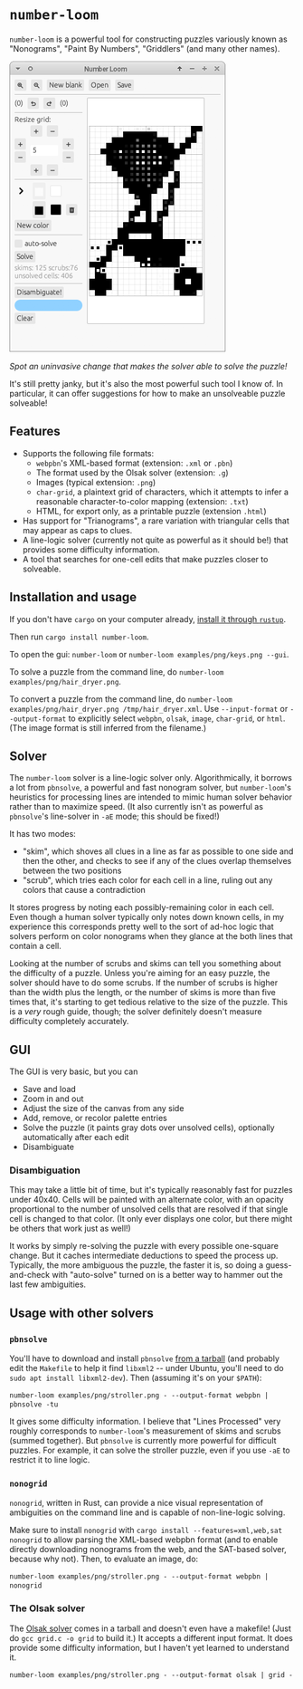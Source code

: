 # `number-loom`

`number-loom` is a powerful tool for constructing puzzles variously known as "Nonograms", "Paint By Numbers", "Griddlers" (and many other names).

![Screenshot of a GUI editor](screenshot.png)

*Spot an uninvasive change that makes the solver able to solve the puzzle!*

It's still pretty janky, but it's also the most powerful such tool I know of. In particular, it can offer suggestions for how to make an unsolveable puzzle solveable!

## Features

* Supports the following file formats:
  * `webpbn`'s XML-based format (extension: `.xml` or `.pbn`)
  * The format used by the Olsak solver (extension: `.g`)
  * Images (typical extension: `.png`)
  * `char-grid`, a plaintext grid of characters, which it attempts to infer a reasonable character-to-color mapping (extension: `.txt`)
  * HTML, for export only, as a printable puzzle (extension `.html`)
* Has support for "Trianograms", a rare variation with triangular cells that may appear as caps to clues.
* A line-logic solver (currently not quite as powerful as it should be!) that provides some difficulty information.
* A tool that searches for one-cell edits that make puzzles closer to solveable.


## Installation and usage

If you don't have `cargo` on your computer already, [install it through `rustup`](https://doc.rust-lang.org/cargo/getting-started/installation.html).

Then run `cargo install number-loom`.

To open the gui: `number-loom` or `number-loom examples/png/keys.png --gui`.

To solve a puzzle from the command line, do `number-loom examples/png/hair_dryer.png`.

To convert a puzzle from the command line, do `number-loom examples/png/hair_dryer.png /tmp/hair_dryer.xml`.  Use `--input-format` or `--output-format` to explicitly select `webpbn`, `olsak`, `image`, `char-grid`, or `html`. (The image format is still inferred from the filename.)

## Solver

The `number-loom` solver is a line-logic solver only. Algorithmically, it borrows a lot from `pbnsolve`, a powerful and fast nonogram solver, but `number-loom`'s heuristics for processing lines are intended to mimic human solver behavior rather than to maximize speed. (It also currently isn't as powerful as `pbnsolve`'s line-solver in `-aE` mode; this should be fixed!)

It has two modes:
  * "skim", which shoves all clues in a line as far as possible to one side and then the other, and checks to see if any of the clues overlap themselves between the two positions
  * "scrub", which tries each color for each cell in a line, ruling out any colors that cause a contradiction

It stores progress by noting each possibly-remaining color in each cell. Even though a human solver typically only notes down known cells, in my experience this corresponds pretty well to the sort of ad-hoc logic that solvers perform on color nonograms when they glance at the both lines that contain a cell.

Looking at the number of scrubs and skims can tell you something about the difficulty of a puzzle. Unless you're aiming for an easy puzzle, the solver should have to do some scrubs. If the number of scrubs is higher than the width plus the length, or the number of skims is more than five times that, it's starting to get tedious relative to the size of the puzzle. This is a *very* rough guide, though; the solver definitely doesn't measure difficulty completely accurately.

## GUI

The GUI is very basic, but you can

* Save and load
* Zoom in and out
* Adjust the size of the canvas from any side
* Add, remove, or recolor palette entries
* Solve the puzzle (it paints gray dots over unsolved cells), optionally automatically after each edit
* Disambiguate

### Disambiguation

This may take a little bit of time, but it's typically reasonably fast for puzzles under 40x40. Cells will be painted with an alternate color, with an opacity proportional to the number of unsolved cells that are resolved if that single cell is changed to that color. (It only ever displays one color, but there might be others that work just as well!)

It works by simply re-solving the puzzle with every possible one-square change. But it caches intermediate deductions to speed the process up. Typically, the more ambiguous the puzzle, the faster it is, so doing a guess-and-check with "auto-solve" turned on is a better way to hammer out the last few ambiguities.

## Usage with other solvers

### `pbnsolve`

You'll have to download and install `pbnsolve` [from a tarball] (and probably edit the `Makefile` to help it find `libxml2` -- under Ubuntu, you'll need to do `sudo apt install libxml2-dev`). Then (assuming it's on your `$PATH`):

[`pbnsolve`]: https://webpbn.com/pbnsolve.html
[from a tarball]: https://code.google.com/archive/p/pbnsolve/downloads

```
number-loom examples/png/stroller.png - --output-format webpbn | pbnsolve -tu
```

It gives some difficulty information. I believe that "Lines Processed" very roughly corresponds to `number-loom`'s measurement of skims and scrubs (summed together). But `pbnsolve` is currently more powerful for difficult puzzles. For example, it can solve the stroller puzzle, even if you use `-aE` to restrict it to line logic.

### `nonogrid`

`nonogrid`, written in Rust, can provide a nice visual representation of ambiguities on the command line and is capable of non-line-logic solving.

Make sure to install `nonogrid` with `cargo install --features=xml,web,sat nonogrid` to allow parsing the XML-based webpbn format (and to enable directly downloading nonograms from the web, and the SAT-based solver, because why not). Then, to evaluate an image, do:

```
number-loom examples/png/stroller.png - --output-format webpbn | nonogrid
```

### The Olsak solver
The [Olsak solver] comes in a tarball and doesn't even have a makefile! (Just do `gcc grid.c -o grid` to build it.) It accepts a different input format. It does provide some difficulty information, but I haven't yet learned to understand it.

[Olsak solver]:  http://www.olsak.net/grid.html

```
number-loom examples/png/stroller.png - --output-format olsak | grid -
```